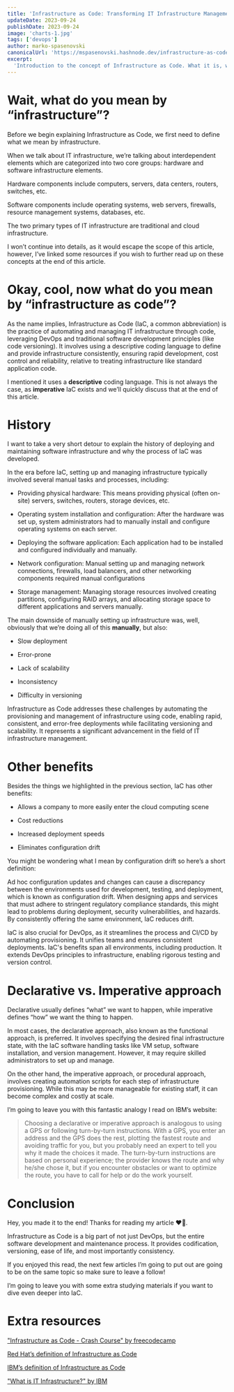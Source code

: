 ```yaml
---
title: 'Infrastructure as Code: Transforming IT Infrastructure Management'
updateDate: 2023-09-24
publishDate: 2023-09-24
image: 'charts-1.jpg'
tags: ['devops']
author: marko-spasenovski
canonicalUrl: 'https://mspasenovski.hashnode.dev/infrastructure-as-code-transforming-it-infrastructure-management'
excerpt:
  'Introduction to the concept of Infrastructure as Code. What it is, why it exists and how it revolutionized IT infrastructure management.'
---
```

# Wait, what do you mean by “infrastructure”?

Before we begin explaining Infrastructure as Code, we first need to define what we mean by infrastructure.

When we talk about IT infrastructure, we’re talking about interdependent elements which are categorized into two core groups: hardware and software infrastructure elements.

Hardware components include computers, servers, data centers, routers, switches, etc.

Software components include operating systems, web servers, firewalls, resource management systems, databases, etc.

The two primary types of IT infrastructure are traditional and cloud infrastructure.

I won’t continue into details, as it would escape the scope of this article, however, I’ve linked some resources if you wish to further read up on these concepts at the end of this article.

# Okay, cool, now what do you mean by “infrastructure as code”?

As the name implies, Infrastructure as Code (IaC, a common abbreviation) is the practice of automating and managing IT infrastructure through code, leveraging DevOps and traditional software development principles (like code versioning). It involves using a descriptive coding language to define and provide infrastructure consistently, ensuring rapid development, cost control and reliability, relative to treating infrastructure like standard application code.

I mentioned it uses a **descriptive** coding language. This is not always the case, as **imperative** IaC exists and we’ll quickly discuss that at the end of this article.

# History

I want to take a very short detour to explain the history of deploying and maintaining software infrastructure and why the process of IaC was developed.

In the era before IaC, setting up and managing infrastructure typically involved several manual tasks and processes, including:

- Providing physical hardware: This means providing physical (often on-site) servers, switches, routers, storage devices, etc.

- Operating system installation and configuration: After the hardware was set up, system administrators had to manually install and configure operating systems on each server.

- Deploying the software application: Each application had to be installed and configured individually and manually.

- Network configuration: Manual setting up and managing network connections, firewalls, load balancers, and other networking components required manual configurations

- Storage management: Managing storage resources involved creating partitions, configuring RAID arrays, and allocating storage space to different applications and servers manually.

The main downside of manually setting up infrastructure was, well, obviously that we’re doing all of this **manually**, but also:

- Slow deployment

- Error-prone

- Lack of scalability

- Inconsistency

- Difficulty in versioning

Infrastructure as Code addresses these challenges by automating the provisioning and management of infrastructure using code, enabling rapid, consistent, and error-free deployments while facilitating versioning and scalability. It represents a significant advancement in the field of IT infrastructure management.

# Other benefits

Besides the things we highlighted in the previous section, IaC has other benefits:

- Allows a company to more easily enter the cloud computing scene

- Cost reductions

- Increased deployment speeds

- Eliminates configuration drift

You might be wondering what I mean by configuration drift so here’s a short definition:

Ad hoc configuration updates and changes can cause a discrepancy between the environments used for development, testing, and deployment, which is known as configuration drift. When designing apps and services that must adhere to stringent regulatory compliance standards, this might lead to problems during deployment, security vulnerabilities, and hazards. By consistently offering the same environment, IaC reduces drift.

IaC is also crucial for DevOps, as it streamlines the process and CI/CD by automating provisioning. It unifies teams and ensures consistent deployments. IaC's benefits span all environments, including production. It extends DevOps principles to infrastructure, enabling rigorous testing and version control.

# Declarative vs. Imperative approach

Declarative usually defines “what” we want to happen, while imperative defines “how” we want the thing to happen.

In most cases, the declarative approach, also known as the functional approach, is preferred. It involves specifying the desired final infrastructure state, with the IaC software handling tasks like VM setup, software installation, and version management. However, it may require skilled administrators to set up and manage.

On the other hand, the imperative approach, or procedural approach, involves creating automation scripts for each step of infrastructure provisioning. While this may be more manageable for existing staff, it can become complex and costly at scale.

I’m going to leave you with this fantastic analogy I read on IBM’s website:

> Choosing a declarative or imperative approach is analogous to using a GPS or following turn-by-turn instructions. With a GPS, you enter an address and the GPS does the rest, plotting the fastest route and avoiding traffic for you, but you probably need an expert to tell you why it made the choices it made. The turn-by-turn instructions are based on personal experience; the provider knows the route and why he/she chose it, but if you encounter obstacles or want to optimize the route, you have to call for help or do the work yourself.

# Conclusion

Hey, you made it to the end! Thanks for reading my article ❤️🙏.

Infrastructure as Code is a big part of not just DevOps, but the entire software development and maintenance process. It provides codification, versioning, ease of life, and most importantly consistency.

If you enjoyed this read, the next few articles I’m going to put out are going to be on the same topic so make sure to leave a follow!

I’m going to leave you with some extra studying materials if you want to dive even deeper into IaC.

# Extra resources

["Infrastructure as Code - Crash Course" by freecodecamp](https://www.youtube.com/watch?v=EtEb40LE5zQ)

[Red Hat’s definition of Infrastructure as Code](https://www.redhat.com/en/topics/automation/what-is-infrastructure-as-code-iac#:~:text=Infrastructure)

[IBM’s definition of Infrastructure as Code](https://www.ibm.com/topics/infrastructure-as-code)

["What is IT Infrastructure?" by IBM](https://www.ibm.com/topics/infrastructure-as-code)
